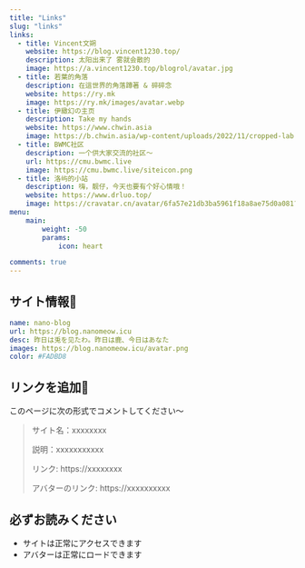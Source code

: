 ```yaml
---
title: "Links"
slug: "links"
links:
  - title: Vincent文朔
    website: https://blog.vincent1230.top/
    description: 太阳出来了 雾就会散的
    image: https://a.vincent1230.top/blogrol/avatar.jpg
  - title: 若葉的角落
    description: 在這世界的角落蹲著 & 碎碎念
    website: https://ry.mk
    image: https://ry.mk/images/avatar.webp
  - title: 伊緻幻の主页
    description: Take my hands
    website: https://www.chwin.asia
    image: https://b.chwin.asia/wp-content/uploads/2022/11/cropped-lab.magiconch.com90s-time-machine-1667800846069.jpg
  - title: BWMC社区
    description: 一个供大家交流的社区～
    url: https://cmu.bwmc.live
    image: https://cmu.bwmc.live/siteicon.png
  - title: 洛屿的小站 
    description: 嗨，靓仔，今天也要有个好心情哦！
    website: https://www.drluo.top/
    image: https://cravatar.cn/avatar/6fa57e21db3ba5961f18a8ae75d0a081?s=100
menu:
    main:
        weight: -50
        params:
            icon: heart

comments: true
---
```

## サイト情報📄
```yaml
name: nano-blog
url: https://blog.nanomeow.icu
desc: 昨日は兎を见たわ。昨日は鹿、今日はあなた
images: https://blog.nanomeow.icu/avatar.png
color: #FADBD8
```
## リンクを追加🔗
このページに次の形式でコメントしてください～
>サイト名：xxxxxxxx
>
>説明：xxxxxxxxxxx
>
>リンク: https://xxxxxxxx
>
>アバターのリンク: https://xxxxxxxxxx
## 必ずお読みください
- サイトは正常にアクセスできます
- アバターは正常にロードできます
